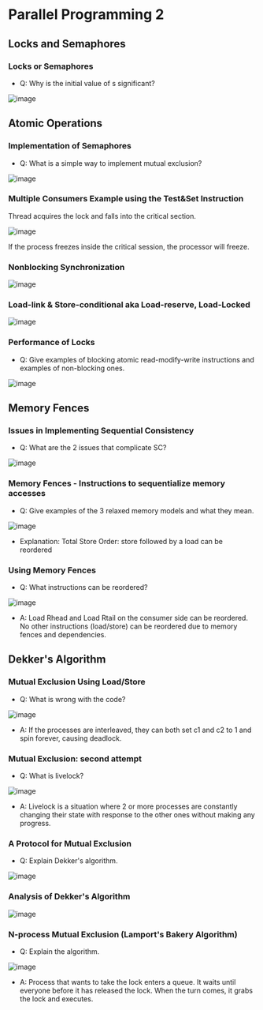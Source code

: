 # Parallel Programming 2

## Locks and Semaphores

### Locks or Semaphores
- Q: Why is the initial value of s significant?
  
![image](https://github.com/coolnikitav/coding-lessons/assets/30304422/eaef8752-5fb0-4de3-a0b8-eca5c1ee6b90)

## Atomic Operations

### Implementation of Semaphores
- Q: What is a simple way to implement mutual exclusion?
  
![image](https://github.com/coolnikitav/coding-lessons/assets/30304422/fbb8d51c-656b-46a6-ae72-bbc55dfe87b0)

### Multiple Consumers Example using the Test&Set Instruction
Thread acquires the lock and falls into the critical section.

![image](https://github.com/coolnikitav/coding-lessons/assets/30304422/51fc705a-5779-45a1-80ca-a40f98ccea84)

If the process freezes inside the critical session, the processor will freeze.

### Nonblocking Synchronization
![image](https://github.com/coolnikitav/coding-lessons/assets/30304422/05ca4a16-20d1-4e55-9ead-18af59cf427f)

### Load-link & Store-conditional aka Load-reserve, Load-Locked
![image](https://github.com/coolnikitav/coding-lessons/assets/30304422/e1a54c2d-a06a-44af-a1b0-3d40006c049a)

### Performance of Locks
- Q: Give examples of blocking atomic read-modify-write instructions and examples of non-blocking ones.
  
![image](https://github.com/coolnikitav/coding-lessons/assets/30304422/17e24011-6d23-43ca-b09d-d3786367f1bf)

## Memory Fences

### Issues in Implementing Sequential Consistency
- Q: What are the 2 issues that complicate SC?
  
![image](https://github.com/coolnikitav/coding-lessons/assets/30304422/08c2a19f-8abd-48ba-ad14-1f2fc9d78c42)

### Memory Fences - Instructions to sequentialize memory accesses
- Q: Give examples of the 3 relaxed memory models and what they mean.
  
![image](https://github.com/coolnikitav/coding-lessons/assets/30304422/05522937-b932-432d-81e8-f144b33efa21)

- Explanation: Total Store Order: store followed by a load can be reordered

### Using Memory Fences
- Q: What instructions can be reordered?
  
![image](https://github.com/coolnikitav/coding-lessons/assets/30304422/1998dd35-675e-4e27-96c2-1a74601e5db2)

- A: Load Rhead and Load Rtail on the consumer side can be reordered. No other instructions (load/store) can be reordered due to memory fences and dependencies.

## Dekker's Algorithm

### Mutual Exclusion Using Load/Store
- Q: What is wrong with the code?
  
![image](https://github.com/coolnikitav/coding-lessons/assets/30304422/77cc0aff-45c6-463d-90ec-4e5f40e81574)

- A: If the processes are interleaved, they can both set c1 and c2 to 1 and spin forever, causing deadlock.

### Mutual Exclusion: second attempt
- Q: What is livelock?
  
![image](https://github.com/coolnikitav/coding-lessons/assets/30304422/cc8da97c-1851-4636-8968-e030e8a92f61)

- A: Livelock is a situation where 2 or more processes are constantly changing their state with response to the other ones without making any progress.

### A Protocol for Mutual Exclusion
- Q: Explain Dekker's algorithm.
  
![image](https://github.com/coolnikitav/coding-lessons/assets/30304422/e2142327-1a73-47a6-9fc9-a385f5abc3b1)

### Analysis of Dekker's Algorithm
![image](https://github.com/coolnikitav/coding-lessons/assets/30304422/4a084d67-9f33-4bcc-9cab-5c6c92d7a688)

### N-process Mutual Exclusion (Lamport's Bakery Algorithm)
- Q: Explain the algorithm.
  
![image](https://github.com/coolnikitav/coding-lessons/assets/30304422/ac62dfae-9af7-418d-b59b-a7747387c687)

- A: Process that wants to take the lock enters a queue. It waits until everyone before it has released the lock. When the turn comes, it grabs the lock and executes.
